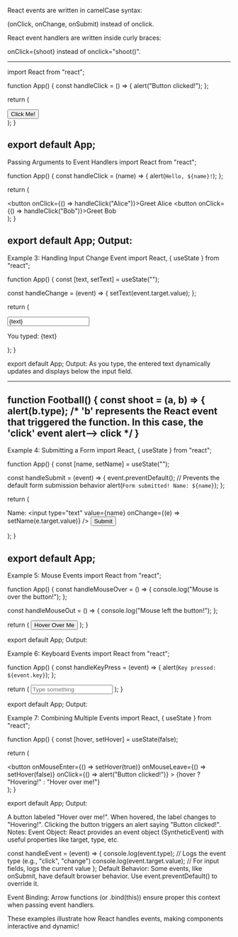 React events are written in camelCase syntax:

(onClick, onChange, onSubmit) instead of onclick.

React event handlers are written inside curly braces:

onClick={shoot}  instead of onclick="shoot()".

-----------------------------
import React from "react";

function App() {
  const handleClick = () => {
    alert("Button clicked!");
  };

  return (
    <div>
      <button onClick={handleClick}>Click Me!</button>
    </div>
  );
}

export default App;
-------------------------------
Passing Arguments to Event Handlers
import React from "react";

function App() {
  const handleClick = (name) => {
    alert(`Hello, ${name}!`);
  };

  return (
    <div>
      <button onClick={() => handleClick("Alice")}>Greet Alice</button>
      <button onClick={() => handleClick("Bob")}>Greet Bob</button>
    </div>
  );
}

export default App;
Output:
------------------------------

Example 3: Handling Input Change Event
import React, { useState } from "react";

function App() {
  const [text, setText] = useState("");

  const handleChange = (event) => {
    setText(event.target.value);
  };

  return (
    <div>
      <input type="text" value={text} onChange={handleChange} />
      <p>You typed: {text}</p>
    </div>
  );
}

export default App;
Output:
As you type, the entered text dynamically updates and displays below the input field.

----------------------------------------
function Football() {
  const shoot = (a, b) => {
    alert(b.type);
		/*
		'b' represents the React event that triggered the function.
    In this case, the 'click' event      alert--> click
		*/
  }
----------------------------------
Example 4: Submitting a Form
import React, { useState } from "react";

function App() {
  const [name, setName] = useState("");

  const handleSubmit = (event) => {
    event.preventDefault(); // Prevents the default form submission behavior
    alert(`Form submitted! Name: ${name}`);
  };

  return (
    <form onSubmit={handleSubmit}>
      <label>
        Name:
        <input
          type="text"
          value={name}
          onChange={(e) => setName(e.target.value)}
        />
      </label>
      <button type="submit">Submit</button>
    </form>
  );
}

export default App;
------------------------------------------------
Example 5: Mouse Events
import React from "react";

function App() {
  const handleMouseOver = () => {
    console.log("Mouse is over the button!");
  };

  const handleMouseOut = () => {
    console.log("Mouse left the button!");
  };

  return (
    <button onMouseOver={handleMouseOver} onMouseOut={handleMouseOut}>
      Hover Over Me
    </button>
  );
}

export default App;
Output:

Example 6: Keyboard Events
import React from "react";

function App() {
  const handleKeyPress = (event) => {
    alert(`Key pressed: ${event.key}`);
  };

  return (
    <input type="text" onKeyPress={handleKeyPress} placeholder="Type something" />
  );
}

export default App;
Output:

Example 7: Combining Multiple Events
import React, { useState } from "react";

function App() {
  const [hover, setHover] = useState(false);

  return (
    <div>
      <button
        onMouseEnter={() => setHover(true)}
        onMouseLeave={() => setHover(false)}
        onClick={() => alert("Button clicked!")}
      >
        {hover ? "Hovering!" : "Hover over me!"}
      </button>
    </div>
  );
}

export default App;
Output:

A button labeled "Hover over me!".
When hovered, the label changes to "Hovering!".
Clicking the button triggers an alert saying "Button clicked!".
Notes:
Event Object: React provides an event object (SyntheticEvent) with useful properties like target, type, etc.

const handleEvent = (event) => {
  console.log(event.type); // Logs the event type (e.g., "click", "change")
  console.log(event.target.value); // For input fields, logs the current value
};
Default Behavior: Some events, like onSubmit, have default browser behavior. Use event.preventDefault() to override it.

Event Binding: Arrow functions (or .bind(this)) ensure proper this context when passing event handlers.

These examples illustrate how React handles events, making components interactive and dynamic!








